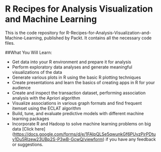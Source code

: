 # R Recipes for Analysis Visualization and Machine Learning
This is the code repository for R-Recipes-for-Analysis-Visualization-and-Machine-Learning, published by Packt. It contains all the necessary code files.

##What You Will Learn:

* Get data into your R environment and prepare it for analysis
* Perform exploratory data analyses and generate meaningful visualizations of the data
* Generate various plots in R using the basic R plotting techniques
* Create presentations and learn the basics of creating apps in R for your audience
* Create and inspect the transaction dataset, performing association analysis with the Apriori algorithm
* Visualize associations in various graph formats and find frequent itemset using the ECLAT algorithm
* Build, tune, and evaluate predictive models with different machine learning packages
* Incorporate R and Hadoop to solve machine learning problems on big data
[Click here] (https://docs.google.com/forms/d/e/1FAIpQLSe5qwunkGf6PUvzPirPDtuy1Du5Rlzew23UBp2S-P3wB-GcwQ/viewform) if you have any feedback or suggestions.
